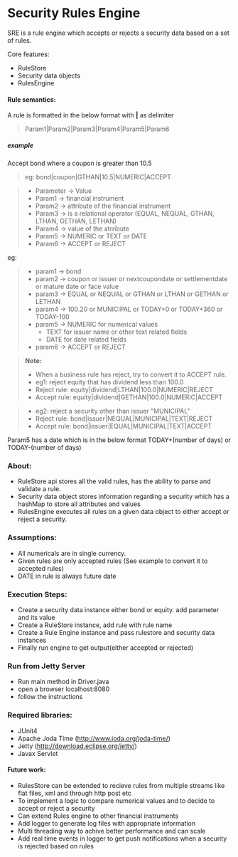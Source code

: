 # Security Rules Engine

SRE is a rule engine which accepts or rejects a security data based on a set of rules.

Core features:
 - RuleStore
 - Security data objects
 - RulesEngine


#### Rule semantics:
A rule is formatted in the below format with **|** as delimiter 
> Param1|Param2|Param3|Param4|Param5|Param6
##### example
Accept bond where a coupon is greater than 10.5
> eg: bond|coupon|GTHAN|10.5|NUMERIC|ACCEPT

> - Parameter -> Value
> - Param1    -> financial instrument
> - Param2    -> attribute of the financial instrument
> - Param3    -> is a relational operator (EQUAL, NEQUAL, GTHAN, LTHAN, GETHAN, LETHAN)
> - Param4    -> value of the atrribute
> - Param5    -> NUMERIC or TEXT or DATE
> - Param6	  -> ACCEPT or REJECT

eg: 
> - param1 -> bond
> - param2 -> coupon or issuer or nextcoupondate or settlementdate or mature date or face value
> - param3 -> EQUAL or NEQUAL or GTHAN or LTHAN or GETHAN or LETHAN
> - param4 -> 100.20 or MUNICIPAL or TODAY+0 or TODAY+360 or TODAY-100
> - param5 -> NUMERIC for numerical values
>	 -  TEXT for issuer name or other text related fields
>	 -  DATE for date related fields
> - param6 -> ACCEPT or REJECT


>**Note:** 
> - When a business rule has reject, try to convert it to ACCEPT rule.
> - eg1: reject equity that has dividend less than 100.0
> - Reject rule: equity|dividend|LTHAN|100.0|NUMERIC|REJECT 
> - Accept rule: equity|dividend|GETHAN|100.0|NUMERIC|ACCEPT

> - eg2: reject a security other than issuer "MUNICIPAL"
> - Reject rule: bond|issuer|NEQUAL|MUNICIPAL|TEXT|REJECT
> - Accept rule: bond|issuer|EQUAL|MUNICIPAL|TEXT|ACCEPT


Param5 has a date which is in the below format
TODAY+(number of days) or TODAY-(number of days)

### About:
 - RuleStore api stores all the valid rules, has the ability to parse and validate a rule.
 - Security data object stores information regarding a security which has a hashMap to store all attributes and values
 - RulesEngine executes all rules on a given data object to either accept or reject a security.

### Assumptions:
 - All numericals are in single currency.
 - Given rules are only accepted rules (See example to convert it to accepted rules)
 - DATE in rule is always future date
 

### Execution Steps:
 - Create a security data instance either bond or equity. add parameter and its value 
 - Create a RuleStore instance, add rule with rule name
 - Create a Rule Engine instance and pass rulestore and security data instances
 - Finally run engine to get output(either accepted or rejected)
 
### Run from Jetty Server
 - Run main method in Driver.java
 - open a browser localhost:8080
 - follow the instructions

### Required libraries:
 -  JUnit4
 -  Apache Joda Time (http://www.joda.org/joda-time/)
 -  Jetty (http://download.eclipse.org/jetty/)
 -  Javax Servlet 

#### Future work:
 - RulesStore can be extended to recieve rules from multiple streams like flat files, xml and through http post etc
 - To implement a logic to compare numerical values and to decide to accept or reject a security
 - Can extend Rules engine to other financial instruments
 - Add logger to generate log files with appropriate information
 - Multi threading way to achive better performance and can scale
 - Add real time events in logger to get push notifications when a security is rejected based on rules